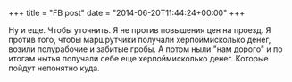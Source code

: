 +++
title = "FB post"
date = "2014-06-20T11:44:24+00:00"
+++

Ну и еще. Чтобы уточнить. Я не против повышения цен на проезд. Я против того, чтобы маршрутчики получали херпоймисколько денег, возили полурабочие и забитые гробы. А потом ныли "нам дорого" и по итогам нытья получали себе еще херпоймисколько денег. Которые пойдут непонятно куда.



